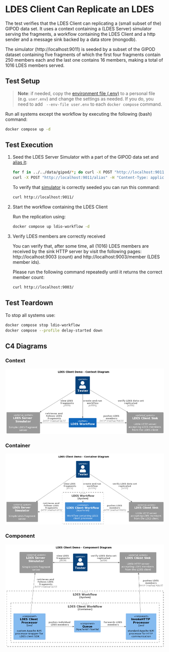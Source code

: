 # LDES Client Can Replicate an LDES
The test verifies that the LDES Client can replicating a (small subset of the) GIPOD data set. It uses a context containing a (LDES Server) simulator serving the fragments, a workflow containing the LDES Client and a http sender and a message sink backed by a data store (mongodb).

The simulator (http://localhost:9011) is seeded by a subset of the GIPOD dataset containing five fragments of which the first four fragments contain 250 members each and the last one contains 16 members, making a total of 1016 LDES members served.

## Test Setup
> **Note**: if needed, copy the [environment file (.env)](./.env) to a personal file (e.g. `user.env`) and change the settings as needed. If you do, you need to add ` --env-file user.env` to each `docker compose` command.

Run all systems except the workflow by executing the following (bash) command:
```bash
docker compose up -d
```

## Test Execution
1. Seed the LDES Server Simulator with a part of the GIPOD data set and [alias it](./create-alias.json):
    ```bash
    for f in ../../data/gipod/*; do curl -X POST "http://localhost:9011/ldes" -H "Content-Type: application/ld+json" -d "@$f"; done
    curl -X POST "http://localhost:9011/alias" -H "Content-Type: application/json" -d '@data/create-alias.json'
    ```
    To verify that [simulator](http://localhost:9011/) is correctly seeded you can run this command: 
    ```bash
    curl http://localhost:9011/
    ```

2. Start the workflow containing the LDES Client

    Run the replication using:
    ```bash
    docker compose up ldio-workflow -d
    ```

3. Verify LDES members are correctly received

    You can verify that, after some time, all (1016) LDES members are received by the sink HTTP server by visit the following pages: http://localhost:9003 (count) and http://localhost:9003/member (LDES member ids).

    Please run the following command repeatedly until it returns the correct member count:
    ```bash
    curl http://localhost:9003/
    ```

## Test Teardown
To stop all systems use:
```bash
docker compose stop ldio-workflow
docker compose --profile delay-started down
```

## C4 Diagrams

### Context
![context](./artwork/demo-ldes-client.context.png)

### Container
![container](./artwork/demo-ldes-client.container.png)

### Component
![component](./artwork/demo-ldes-client.component.png)
